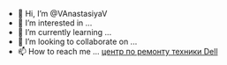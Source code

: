 - 👋 Hi, I’m @VAnastasiyaV
- 👀 I’m interested in ...
- 🌱 I’m currently learning ...
- 💞️ I’m looking to collaborate on ...
- 📫 How to reach me ...
[центр по ремонту техники Dell](https://vanastasiyav.github.io/VAnastasiyaV/)
<!---
VAnastasiyaV/VAnastasiyaV is a ✨ special ✨ repository because its `README.md` (this file) appears on your GitHub profile.
You can click the Preview link to take a look at your changes.
--->
